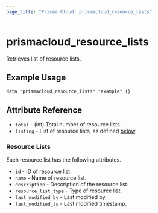 ```yaml
---
page_title: "Prisma Cloud: prismacloud_resource_lists"
---
```


# prismacloud_resource_lists

Retrieves list of resource lists.

## Example Usage

```hcl
data "prismacloud_resource_lists" "example" {}
```

## Attribute Reference

* `total` - (int) Total number of resource lists.
* `listing` - List of resource lists, as defined [below](#resource-lists).

### Resource Lists

Each resource list has the following attributes.

* `id` - ID of resource list.
* `name` - Name of resource list.
* `description` - Description of the resource list.
* `resource_list_type` - Type of resource list.
* `last_modified_by` - Last modified by.
* `last_modified_ts` - Last modified timestamp.

